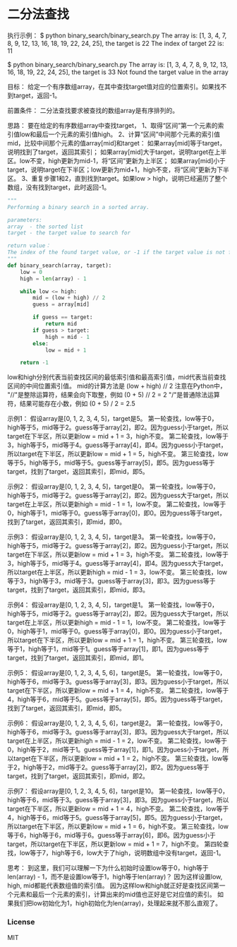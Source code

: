 # 二分法查找

执行示例：
$ python binary_search/binary_search.py
The array is: [1, 3, 4, 7, 8, 9, 12, 13, 16, 18, 19, 22, 24, 25], the target is 22
The index of target 22 is: 11

$ python binary_search/binary_search.py
The array is: [1, 3, 4, 7, 8, 9, 12, 13, 16, 18, 19, 22, 24, 25], the target is 33
Not found the target value in the array

目标：
给定一个有序数组array，在其中查找target值对应的位置索引。如果找不到target，返回-1。

前置条件： 
二分法查找要求被查找的数组array是有序排列的。

思路：
要在给定的有序数组array中查找target，
1、取得“区间”第一个元素的索引值low和最后一个元素的索引值high。
2、计算“区间”中间那个元素的索引值mid，比较中间那个元素的值array[mid]和target：
   如果array[mid]等于target，说明找到了target，返回其索引；
   如果array[mid]大于target，说明target在上半区。low不变，high更新为mid-1，将“区间”更新为上半区；
   如果array[mid]小于target，说明target在下半区；low更新为mid+1，high不变，将“区间”更新为下半区。
3、重复步骤1和2，直到找到target。如果low > high，说明已经遍历了整个数组，没有找到target，此时返回-1。

```python
"""
Performing a binary search in a sorted array.

parameters:
array  - the sorted list
target - the target value to search for

return value：
The index of the found target value, or -1 if the target value is not found.
"""
def binary_search(array, target):
    low = 0
    high = len(array) - 1

    while low <= high:
        mid = (low + high) // 2
        guess = array[mid]

        if guess == target:
            return mid
        if guess > target:
            high = mid - 1
        else:
            low = mid + 1

    return -1
```

low和high分别代表当前查找区间的最低索引值和最高索引值，mid代表当前查找区间的中间位置索引值。
mid的计算方法是 (low + high) // 2
注意在Python中，
"//"是整除运算符，结果会向下取整，例如 (0 + 5) // 2 = 2
"/"是普通除法运算符，结果可能存在小数，例如 (0 + 5) / 2 = 2.5

示例1：
假设array是[0, 1, 2, 3, 4, 5]，target是5。
第一轮查找，low等于0，high等于5，mid等于2。guess等于array[2]，即2。因为guess小于target，所以target在下半区，所以更新low = mid + 1 = 3，high不变。
第二轮查找，low等于3，high等于5，mid等于4。guess等于array[4]，即4。因为guess小于target，所以target在下半区，所以更新low = mid + 1 = 5，high不变。
第三轮查找，low等于5，high等于5，mid等于5。guess等于array[5]，即5。因为guess等于target，找到了target，返回其索引，即mid，即5。

示例2：
假设array是[0, 1, 2, 3, 4, 5]，target是0。
第一轮查找，low等于0，high等于5，mid等于2。guess等于array[2]，即2。因为guess大于target，所以target在上半区，所以更新high = mid - 1 = 1，low不变。
第二轮查找，low等于0，high等于1，mid等于0。guess等于array[0]，即0。因为guess等于target，找到了target，返回其索引，即mid，即0。

示例3：
假设array是[0, 1, 2, 3, 4, 5]，target是3。
第一轮查找，low等于0，high等于5，mid等于2。guess等于array[2]，即2。因为guess小于target，所以target在下半区，所以更新low = mid + 1 = 3，high不变。
第二轮查找，low等于3，high等于5，mid等于4。guess等于array[4]，即4。因为guess大于target，所以target在上半区，所以更新high = mid - 1 = 3，low不变。
第三轮查找，low等于3，high等于3，mid等于3。guess等于array[3]，即3。因为guess等于target，找到了target，返回其索引，即mid，即3。

示例4：
假设array是[0, 1, 2, 3, 4, 5]，target是1。
第一轮查找，low等于0，high等于5，mid等于2。guess等于array[2]，即2。因为guess大于target，所以target在上半区，所以更新high = mid - 1 = 1，low不变。
第二轮查找，low等于0，high等于1，mid等于0。guess等于array[0]，即0。因为guess小于target，所以target在下半区，所以更新low = mid + 1 = 1，high不变。
第三轮查找，low等于1，high等于1，mid等于1。guess等于array[1]，即1。因为guess等于target，找到了target，返回其索引，即mid，即1。

示例5：
假设array是[0, 1, 2, 3, 4, 5, 6]，target是5。
第一轮查找，low等于0，high等于6，mid等于3。guess等于array[3]，即3。因为guess小于target，所以target在下半区，所以更新low = mid + 1 = 4，high不变。
第二轮查找，low等于4，high等于6，mid等于5。guess等于array[5]，即5。因为guess等于target，找到了target，返回其索引，即mid，即5。

示例6：
假设array是[0, 1, 2, 3, 4, 5, 6]，target是2。
第一轮查找，low等于0，high等于6，mid等于3。guess等于array[3]，即3。因为guess大于target，所以target在上半区，所以更新high = mid - 1 = 2，low不变。
第二轮查找，low等于0，high等于2，mid等于1。guess等于array[1]，即1。因为guess小于target，所以target在下半区，所以更新low = mid + 1 = 2，high不变。
第三轮查找，low等于2，high等于2，mid等于2。guess等于array[2]，即2。因为guess等于target，找到了target，返回其索引，即mid，即2。

示例7：
假设array是[0, 1, 2, 3, 4, 5, 6]，target是10。
第一轮查找，low等于0，high等于6，mid等于3。guess等于array[3]，即3。因为guess小于target，所以target在下半区，所以更新low = mid + 1 = 4，high不变。
第二轮查找，low等于4，high等于6，mid等于5。guess等于array[5]，即5。因为guess小于target，所以target在下半区，所以更新low = mid + 1 = 6，high不变。
第三轮查找，low等于6，high等于6，mid等于6。guess等于array[6]，即6。因为guess小于target，所以target在下半区，所以更新low = mid + 1 = 7，high不变。
第四轮查找，low等于7，high等于6，low大于了high，说明数组中没有target，返回-1。

思考：
到这里，我们可以理解一下为什么初始时设置low等于0，high等于len(array) - 1，而不是设置low等于1，high等于len(array)？
因为这样设置low, high, mid都能代表数组值的索引值。
因为这样low和high就正好是查找区间第一个元素和最后一个元素的索引，计算出来的mid值也正好是它对应值的索引。
如果我们把low初始化为1，high初始化为len(array)，处理起来就不那么直观了。

### License

MIT
